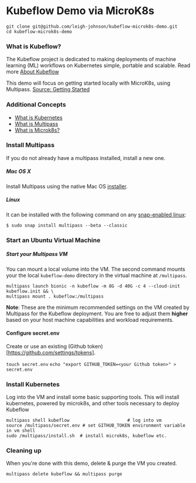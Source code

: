 

# Kubeflow Demo via MicroK8s

```
git clone git@github.com/leigh-johnson/kubeflow-microk8s-demo.git
cd kubeflow-microk8s-demo
```

### What is Kubeflow?

The Kubeflow project is dedicated to making deployments of machine learning (ML) workflows on Kubernetes simple, portable and scalable. Read more [About Kubeflow](https://www.kubeflow.org/docs/about/kubeflow/)

This demo will focus on getting started locally with MicroK8s, using Multipass. [Source: Getting Started](https://www.kubeflow.org/docs/started/getting-started-multipass/)

### Additional Concepts

* [What is Kubernetes](https://kubernetes.io/docs/concepts/overview/what-is-kubernetes/)
* [What is Multipass](https://github.com/CanonicalLtd/multipass)
* [What is Microk8s?](https://microk8s.io/)


### Install Multipass
If you do not already have a multipass installed, install a new one.

##### Mac OS X
Install Multipass using the native Mac OS [installer](https://github.com/CanonicalLtd/multipass/releases/download/2018.6.1/multipass-2018.6.1-full-Darwin-signed.zip).

##### Linux

It can be installed with the following command on any [snap-enabled linux](https://snapcraft.io):

```
$ sudo snap install multipass --beta --classic
```

### Start an Ubuntu Virtual Machine

##### Start your Multipass VM

You can mount a local volume into the VM. The second command mounts your the local `kubeflow-demo` directory in the virtual machine at `/multipass`.

```
multipass launch bionic -n kubeflow -m 8G -d 40G -c 4 --cloud-init kubeflow.init && \
multipass mount . kubeflow:/multipass
```

**Note**: These are the minimum recommended settings on the VM created by Multipass for the Kubeflow deployment. You are free to adjust them **higher** based on your host machine capabilities and workload requirements.


#### Configure secret.env

Create or use an existing (Github token)[https://github.com/settings/tokens].

`touch secret.env`
`echo "export GITHUB_TOKEN=<your Github token>" > secret.env`

### Install Kubernetes
Log into the VM and install some basic supporting tools. This will install kubernetes, powered by microk8s, and other tools necessary to deploy Kubeflow

```
multipass shell kubeflow                      # log into vm
source /multipass/secret.env # set GITHUB_TOKEN environment variable in vm shell
sudo /multipass/install.sh  # install microk8s, kubeflow etc.
```

### Cleaning up

When you're done with this demo, delete & purge the VM you created.

`multipass delete kubeflow && multipass purge`
